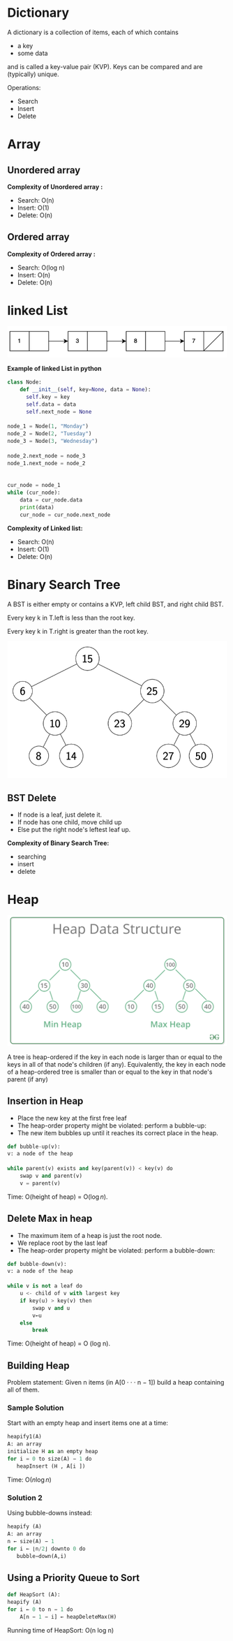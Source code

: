 # Dictionary

A dictionary is a collection of items, each of which contains
* a key
* some data

and is called a key-value pair (KVP). Keys can be compared and are (typically) unique.

Operations:
- Search
- Insert
- Delete

# Array
## Unordered array 
**Complexity of Unordered array :**
- Search:  O(n)
- Insert: O(1)
- Delete: O(n)

## Ordered array
**Complexity of Ordered array :**
- Search:  O(log n)
- Insert: O(n)
- Delete: O(n)

# linked List

<img src="04.png" />

**Example of linked List in python**

```python
class Node:
    def __init__(self, key=None, data = None):
      self.key = key
      self.data = data
      self.next_node = None

node_1 = Node(1, "Monday")
node_2 = Node(2, "Tuesday")
node_3 = Node(3, "Wednesday")

node_2.next_node = node_3
node_1.next_node = node_2


cur_node = node_1
while (cur_node):
    data = cur_node.data
    print(data)
    cur_node = cur_node.next_node
```

**Complexity of Linked list:**
- Search:  O(n)
- Insert: O(1)
- Delete: O(n)


# Binary Search Tree
A BST is either empty or contains a KVP, left child BST, and right child BST.

Every key k in T.left is less than the root key.

Every key k in T.right is greater than the root key.

<img src="03.png" />

## BST Delete
- If node is a leaf, just delete it.
- If node has one child, move child up
- Else put the right node's leftest leaf up.

**Complexity of Binary Search Tree:**
- searching
- insert
- delete




# Heap

<img src="05.png" />

A tree is heap-ordered if the key in each node is larger than or equal to the keys in all of that node's children (if any). Equivalently, the key in each node of a heap-ordered tree is smaller than or equal to the key in that node's parent (if any)

## Insertion in Heap

- Place the new key at the first free leaf
- The heap-order property might be violated: perform a bubble-up:
- The new item bubbles up until it reaches its correct place in the heap.

```python
def bubble-up(v):
v: a node of the heap

while parent(v) exists and key(parent(v)) < key(v) do
    swap v and parent(v)
    v = parent(v)
```

Time:
O(height of heap) = O($\log n$).

## Delete Max in heap

- The maximum item of a heap is just the root node.
- We replace root by the last leaf
- The heap-order property might be violated: perform a bubble-down:
  
```python
def bubble-down(v):
v: a node of the heap

while v is not a leaf do
    u <- child of v with largest key
    if key(u) > key(v) then
        swap v and u
        v←u 
    else
        break
```
Time: O(height of heap) = O (log n).

## Building Heap

Problem statement: Given n items (in A[0 · · · n − 1]) build a heap containing all of them.

### Sample Solution
 Start with an empty heap and insert items one at a time:

 ```python
heapify1(A)
A: an array
initialize H as an empty heap
for i = 0 to size(A) − 1 do
    heapInsert (H , A[i ])
 ```

 Time: O($n \log n$)

 ### Solution 2
Using bubble-downs instead:
 ```python
heapify (A) 
A: an array
n ← size(A) − 1
for i ← ⌊n/2⌋ downto 0 do
    bubble−down(A,i)
 ```

## Using a Priority Queue to Sort

```python
def HeapSort (A):
heapify (A)
for i ← 0 to n − 1 do
    A[n − 1 − i] ← heapDeleteMax(H)
```

Running time of HeapSort: O(n log n)


